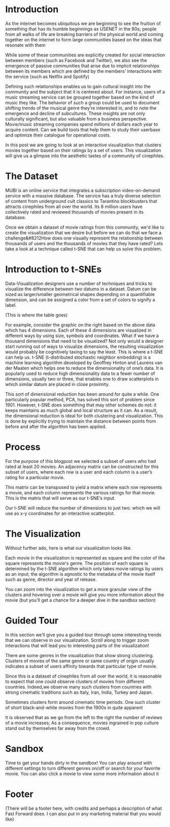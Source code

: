 # Introduction

As the internet becomes ubiquitous we are beginning to see the fruition of something that has its humble beginnings as USENET in the 80s; people from all walks of life are breaking barriers of the physical world and coming together on the internet to form large communities based on the ideas that resonate with them

While some of these communities are explicitly created for social interaction between members (such as Facebook and Twitter), we also see the emergence of passive communities that arise due to implicit relationships between its members which are defined by the members’ interactions with the service (such as Netflix and Spotify) 

Defining such relationships enables us to gain cultural insight into the community and the subject that it is centered about. For instance, users of a music streaming service can be grouped together based on the kind of music they like. The behavior of such a group could be used to document shifting trends of the musical genre they’re interested in, and to note the emergence and decline of subcultures. These insights are not only culturally significant, but also valuable from a business perspective. Movie/music streaming companies spend millions of dollars each year to acquire content. Can we build tools that help them to study their userbase and optimize their catalogue for operational costs.

In this post we are going to look at an interactive visualization that clusters movies together based on their ratings by a set of users. This visualization will give us a glimpse into the aesthetic tastes of a community of cinephiles. 

# The Dataset

MUBI is an online service that integrates a subscription video-on-demand service with a massive database. The service has a truly diverse selection of content from underground cult classics to Tarantino blockbusters that attracts cinephiles from all over the world. Its 8 million users have collectively rated and reviewed thousands of movies present in its database. 

Once we obtain a dataset of movie ratings from this community, we'd like to create the visualization that we desire but before we can do that we face a challenge&#8212How does one visually represent the relationship between thousands of users and the thousands of movies that they have rated? Lets take a look at a technique called t-SNE that can help us solve this problem.

# Introduction to t-SNEs

Data-Visualization designers use a number of techniques and tricks to visualize the difference between two datums in a dataset. Datum can be sized as larger/smaller geometrical shapes depending on a quantifiable dimension, and can be assigned a color from a set of colors to signify a label.

(This is where the table goes)

For example, consider the graphic on the right based on the above data which has 4 dimensions. Each of these 4 dimensions are visualized in different ways by using size, symbols and coordinates. What if we have a thousand dimensions that need to be visualized? Not only would a designer start running out of ways to visualize dimensions, the resulting visualization would probably be cognitively taxing to say the least.
This is where a t-SNE can help us. t-SNE (t-distributed stochastic neighbor embedding) is a machine learning algorithm developed by Geoffrey Hinton and Laurens van der Maaten which helps one to reduce the dimensionality of one’s data. It is popularly used to reduce high dimensionality data to a fewer number of dimensions, usually two or three, that enables one to draw scatterplots in which similar datum are placed in close proximity. 


This sort of dimensional reduction has been around for quite a while. One particularly popular method, PCA, has solved this sort of problem since 1901. However, t-SNE does something that may other schemes do not: it keeps maintains as much global and local structure as it can. As a result, the dimensional reduction is ideal for both clustering and visualization. This is done by explicitly trying to maintain the distance between points from before and after the algorithm has been applied.

# Process
For the purpose of this blogpost we selected a subset of users who had rated at least 20 movies. An adjacency matrix can be constructed for this subset of users, where each row is a user and each column is a user’s rating for a particular movie. 

This matrix can be transposed to yield a matrix where each row represents a movie, and each column represents the various ratings for that movie. This is the matrix that will serve as our t-SNE’s input. 

Our t-SNE will reduce the number of dimensions to just two: which we will use as x-y coordinates for an interactive scatterplot.

# The Visualization
Without further ado, here is what our visualization looks like.

Each movie in the visualization is represented as square and the color of the square represents the movie's genre. The position of each square is determined by the t-SNE algorithm which only takes movie ratings by users as an input; the algorithm is agnostic to the metadata of the movie itself such as genre, director and year of release. 

You can zoom into the visualization to get a more granular view of the clusters and hovering over a movie will give you more information about the movie (but you'll get a chance for a deeper dive in the sandbox section) 

# Guided Tour

In this section we’ll give you a guided tour through some interesting trends that we can observe in our visualization. Scroll along to trigger zoom interactions that will lead you to interesting parts of the visualization!

There are some genres in the visualization that show strong clustering. Clusters of movies of the same genre or same country of origin usually indicates a subset of users affinity towards that particular type of movie.

Since this is a dataset of cinephiles from all over the world, it is reasonable to expect that one could observe clusters of movies from different countries. Indeed,we observe many such clusters from countries with strong cinematic traditions such as Italy, Iran, India, Turkey and Japan.

Sometimes clusters form around cinematic time periods. One such cluster of short black-and-white movies from the 1900s in quite apparent

It is observed that as we go from the left to the right the number of reviews of a movie increases; As a consequence, movies ingrained in pop culture stand out by themselves far away from the crowd. 

# Sandbox

Time to get your hands dirty in the sandbox! You can play around with different settings to turn different genres on/off or search for your favorite movie. You can also click a movie to view some more information about it


# Footer
(There will be a footer here, with credits and perhaps a description of what Fast Forward does. I can also put in any marketing material that you would like)